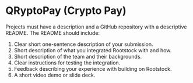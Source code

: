 # QRyptoPay (Crypto Pay)

Projects must have a description and a GitHub repository with a descriptive README.
The README should include:
1) Clear short one-sentence description of your submission.
2) Short description of what you integrated Rootstock with and how.
3) Short description of the team and their backgrounds.
4) Clear instructions for testing the integration.
5) Feedback describing your experience with building on Rootstock.
6) A short video demo or slide deck.
